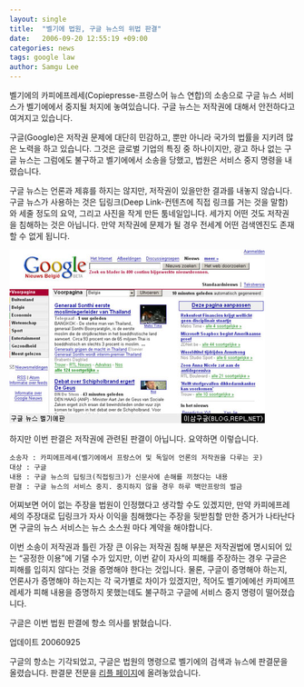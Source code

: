 ```yaml
---
layout: single
title:  "벨기에 법원, 구글 뉴스의 위법 판결"
date:   2006-09-20 12:55:19 +09:00
categories: news
tags: google law
author: Samgu Lee
---
```

벨기에의 카피에프레세(Copiepresse-프랑스어 뉴스 연합)의 소송으로 구글 뉴스 서비스가 벨기에에서 중지될 처지에 놓여있습니다. 구글 뉴스는 저작권에 대해서 안전하다고 여겨지고 있습니다.

구글(Google)은 저작권 문제에 대단히 민감하고, 뿐만 아니라 국가의 법률을 지키려 많은 노력을 하고 있습니다. 그것은 글로벌 기업의 특징 중 하나이지만, 광고 하나 없는 구글 뉴스는 그럼에도 불구하고 벨기에에서 소송을 당했고, 법원은 서비스 중지 명령을 내렸습니다.

구글 뉴스는 언론과 제휴를 하지는 않지만, 저작권이 있을만한 결과를 내놓지 않습니다. 구글 뉴스가 사용하는 것은 딥링크(Deep Link-컨텐츠에 직접 링크를 거는 것을 말함)와 세줄 정도의 요약, 그리고 사진을 작게 만든 툼네일입니다. 세가지 어떤 것도 저작권을 침해하는 것은 아닙니다. 만약 저작권에 문제가 될 경우 전세계 어떤 검색엔진도 존재할 수 없게 됩니다.

![구글 뉴스 벨기에판](/assets/google_news_belgie.jpg)

하지만 이번 판결은 저작권에 관련된 판결이 아닙니다. 요약하면 이렇습니다.

    소송자 : 카피에프레세(벨기에에서 프랑스어 및 독일어 언론의 저작권을 다루는 곳)
    대상 : 구글
    내용 : 구글 뉴스의 딥링크(직접링크)가 신문사에 손해를 끼쳤다는 내용
    판결 : 구글 뉴스의 서비스 중지. 중지하지 않을 경우 하루 백만프랑의 벌금

어찌보면 어이 없는 주장을 법원이 인정했다고 생각할 수도 있겠지만, 만약 카피에프레세의 주장대로 딥링크가 자사 이익을 침해했다는 주장을 뒷받침할 만한 증거가 나타난다면 구글의 뉴스 서비스는 뉴스 소스원 마다 계약을 해야합니다.

이번 소송이 저작권과 틀린 가장 큰 이유는 저작권 침해 부분은 저작권법에 명시되어 있는 &#8220;공정한 이용&#8221;에 기댈 수가 있지만, 이번 같이 자사의 피해를 주장하는 경우 구글은 피해를 입히지 않다는 것을 증명해야 한다는 것입니다. 물론, 구글이 증명해야 하는지, 언론사가 증명해야 하는지는 각 국가별로 차이가 있겠지만, 적어도 벨기에에선 카피에프레세가 피해 내용을 증명하지 못했는데도 불구하고 구글에 서비스 중지 명령이 떨어졌습니다.

구글은 이번 법원 판결에 항소 의사를 밝혔습니다.

업데이트 20060925

구글의 항소는 기각되었고, 구글은 법원의 명령으로 벨기에의 검색과 뉴스에 판결문을 올렸습니다. 판결문 전문을 [리플 페이지](http://pages.repl.net/belgian-judgement)에 올려놓았습니다.
